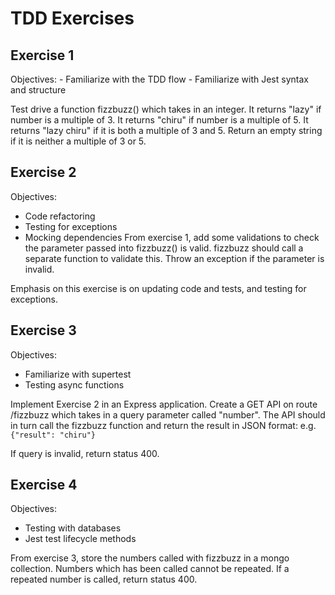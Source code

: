 # TDD Exercises

## Exercise 1
Objectives:
	- Familiarize with the TDD flow
	- Familiarize with Jest syntax and structure

Test drive a function fizzbuzz() which takes in an integer.
It returns "lazy" if number is a multiple of 3.
It returns "chiru" if number is a multiple of 5.
It returns "lazy chiru" if it is both a multiple of 3 and 5.
Return an empty string if it is neither a multiple of 3 or 5.

## Exercise 2
Objectives:
- Code refactoring
- Testing for exceptions
- Mocking dependencies
From exercise 1, add some validations to check the parameter passed into fizzbuzz() is valid. fizzbuzz should call a separate function to validate this. Throw an exception if the parameter is invalid.

Emphasis on this exercise is on updating code and tests, and testing for exceptions.

## Exercise 3
Objectives:
- Familiarize with supertest
- Testing async functions

Implement Exercise 2 in an Express application. Create a GET API on route /fizzbuzz which takes in a query parameter called "number". The API should in turn call the fizzbuzz function and return the result in JSON format:
e.g. `{"result": "chiru"} `

If query is invalid, return status 400.

## Exercise 4
Objectives:
- Testing with databases
- Jest test lifecycle methods

From exercise 3, store the numbers called with fizzbuzz in a mongo collection. Numbers which has been called cannot be repeated. If a repeated number is called, return status 400.

